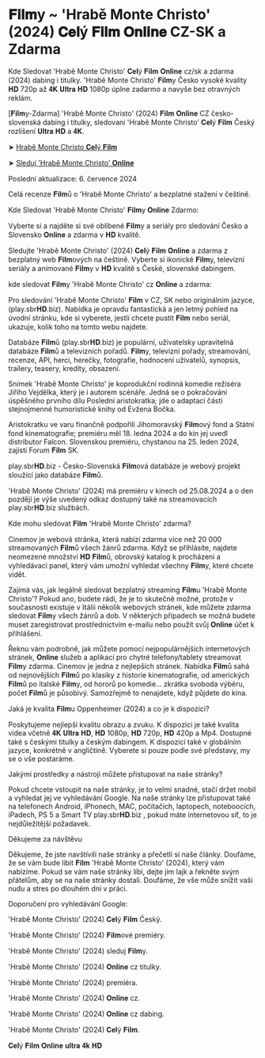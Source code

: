# 𝐅𝐢𝐥𝐦y ~ 'Hrabě Monte Christo' (2024) 𝐂𝐞𝐥ý 𝐅𝐢𝐥𝐦 𝐎𝐧𝐥𝐢𝐧𝐞 CZ-SK a Zdarma

Kde Sledovat 'Hrabě Monte Christo' 𝐂𝐞𝐥ý 𝐅𝐢𝐥𝐦 𝐎𝐧𝐥𝐢𝐧𝐞 cz/sk a zdarma (2024) dabing i titulky. 'Hrabě Monte Christo' 𝐅𝐢𝐥𝐦y Česko vysoké kvality 𝐇𝐃 720p až 𝟒𝐊 𝐔𝐥𝐭𝐫𝐚 𝐇𝐃 1080p úplne zadarmo a navyše bez otravných reklám.

[𝐅𝐢𝐥𝐦y-Zdarma] 'Hrabě Monte Christo' (2024) 𝐅𝐢𝐥𝐦 𝐎𝐧𝐥𝐢𝐧𝐞 CZ česko-slovenská dabing i titulky, sledovani 'Hrabě Monte Christo' 𝐂𝐞𝐥ý 𝐅𝐢𝐥𝐦 Český rozlišení 𝐔𝐥𝐭𝐫𝐚 𝐇𝐃 a 𝟒𝐊.

➤ [Hrabě Monte Christo 𝐂𝐞𝐥ý 𝐅𝐢𝐥𝐦](https://sbrhd.biz/cs/movie/1084736)

➤ [Sleduj 'Hrabě Monte Christo' 𝐎𝐧𝐥𝐢𝐧𝐞](https://sbrhd.biz/cs/movie/1084736)

Poslední aktualizace: 6. července 2024

Celá recenze 𝐅𝐢𝐥𝐦ů o 'Hrabě Monte Christo' a bezplatné stažení v češtině.

Kde Sledovat 'Hrabě Monte Christo' 𝐅𝐢𝐥𝐦y 𝐎𝐧𝐥𝐢𝐧𝐞 Zdarmo:

Vyberte si a najděte si své oblíbené 𝐅𝐢𝐥𝐦y a seriály pro sledování Česko a Slovensko 𝐎𝐧𝐥𝐢𝐧𝐞 a zdarma v 𝐇𝐃 kvalitě.

Sledujte 'Hrabě Monte Christo' (2024) 𝐂𝐞𝐥ý 𝐅𝐢𝐥𝐦 𝐎𝐧𝐥𝐢𝐧𝐞 a zdarma z bezplatný web 𝐅𝐢𝐥𝐦ových na češtině. Vyberte si ikonické 𝐅𝐢𝐥𝐦y, televizní seriály a animované 𝐅𝐢𝐥𝐦y v 𝐇𝐃 kvalitě s České, slovenské dabingem.


kde sledovat 𝐅𝐢𝐥𝐦y 'Hrabě Monte Christo' cz 𝐎𝐧𝐥𝐢𝐧𝐞 a zdarma:

Pro sledování 'Hrabě Monte Christo' 𝐅𝐢𝐥𝐦 v CZ, SK nebo originálním jazyce, (play.sbr𝐇𝐃.biz). Nabídka je opravdu fantastická a jen letmý pohled na úvodní stránku, kde si vyberete, jestli chcete pustit 𝐅𝐢𝐥𝐦 nebo seriál, ukazuje, kolik toho na tomto webu najdete.

Databáze 𝐅𝐢𝐥𝐦ů (play.sbr𝐇𝐃.biz) je populární, uživatelsky upravitelná databáze 𝐅𝐢𝐥𝐦ů a televizních pořadů. 𝐅𝐢𝐥𝐦y, televizní pořady, streamování, recenze, API, herci, herečky, fotografie, hodnocení uživatelů, synopsis, trailery, teasery, kredity, obsazení.

Snímek 'Hrabě Monte Christo' je koprodukční rodinná komedie režiséra Jiřího Vejdělka, který je i autorem scénáře. Jedná se o pokračování úspěšného prvního dílu Poslední aristokratka; jde o adaptaci části stejnojmenné humoristické knihy od Evžena Bočka.

Aristokratku ve varu finančně podpořili Jihomoravský 𝐅𝐢𝐥𝐦ový fond a Státní fond kinematografie; premiéru měl 18. ledna 2024 a do kin jej uvedl distributor Falcon. Slovenskou premiéru, chystanou na 25. leden 2024, zajistí Forum 𝐅𝐢𝐥𝐦 SK.

play.sbr𝐇𝐃.biz - Česko-Slovenská 𝐅𝐢𝐥𝐦ová databáze je webový projekt sloužící jako databáze 𝐅𝐢𝐥𝐦ů.

'Hrabě Monte Christo' (2024) má premiéru v kinech od 25.08.2024 a o den později je výše uvedený odkaz dostupný také na streamovacích play.sbr𝐇𝐃.biz službách.

Kde mohu sledovat 𝐅𝐢𝐥𝐦 'Hrabě Monte Christo' zdarma?

Cinemov je webová stránka, která nabízí zdarma více než 20 000 streamovaných 𝐅𝐢𝐥𝐦ů všech žánrů zdarma. Když se přihlásíte, najdete neomezené množství 𝐇𝐃 𝐅𝐢𝐥𝐦ů, obrovský katalog k procházení a vyhledávací panel, který vám umožní vyhledat všechny 𝐅𝐢𝐥𝐦y, které chcete vidět.

Zajímá vás, jak legálně sledovat bezplatný streaming 𝐅𝐢𝐥𝐦u 'Hrabě Monte Christo'? Pokud ano, budete rádi, že je to skutečně možné, protože v současnosti existuje v Itálii několik webových stránek, kde můžete zdarma sledovat 𝐅𝐢𝐥𝐦y všech žánrů a dob. V některých případech se možná budete muset zaregistrovat prostřednictvím e-mailu nebo použít svůj 𝐎𝐧𝐥𝐢𝐧𝐞 účet k přihlášení.

Řeknu vám podrobně, jak můžete pomocí nejpopulárnějších internetových stránek, 𝐎𝐧𝐥𝐢𝐧𝐞 služeb a aplikací pro chytré telefony/tablety streamovat 𝐅𝐢𝐥𝐦y zdarma. Cinemov je jedna z nejlepších stránek. Nabídka 𝐅𝐢𝐥𝐦ů sahá od nejnovějších 𝐅𝐢𝐥𝐦ů po klasiky z historie kinematografie, od amerických 𝐅𝐢𝐥𝐦ů po italské 𝐅𝐢𝐥𝐦y, od hororů po komedie… zkrátka svoboda výběru, počet 𝐅𝐢𝐥𝐦ů je působivý. Samozřejmě to nenajdete, když půjdete do kina.

Jaká je kvalita 𝐅𝐢𝐥𝐦u Oppenheimer (2024) a co je k dispozici?

Poskytujeme nejlepší kvalitu obrazu a zvuku. K dispozici je také kvalita videa včetně 𝟒𝐊 𝐔𝐥𝐭𝐫𝐚 𝐇𝐃, 𝐇𝐃 1080p, 𝐇𝐃 720p, 𝐇𝐃 420p a Mp4. Dostupné také s českými titulky a českým dabingem. K dispozici také v globálním jazyce, konkrétně v angličtině. Vyberete si pouze podle své představy, my se o vše postaráme.

Jakými prostředky a nástroji můžete přistupovat na naše stránky?

Pokud chcete vstoupit na naše stránky, je to velmi snadné, stačí držet mobil a vyhledat jej ve vyhledávání Google. Na naše stránky lze přistupovat také na telefonech Android, iPhonech, MAC, počítačích, laptopech, noteboocích, iPadech, PS 5 a Smart TV play.sbr𝐇𝐃.biz , pokud máte internetovou síť, to je nejdůležitější požadavek.

Děkujeme za návštěvu

Děkujeme, že jste navštívili naše stránky a přečetli si naše články. Doufáme, že se vám bude líbit 𝐅𝐢𝐥𝐦 'Hrabě Monte Christo' (2024), který vám nabízíme. Pokud se vám naše stránky líbí, dejte jim lajk a řekněte svým přátelům, aby se na naše stránky dostali. Doufáme, že vše může snížit vaši nudu a stres po dlouhém dni v práci.


Doporučení pro vyhledávání Google:

'Hrabě Monte Christo' (2024) 𝐂𝐞𝐥ý 𝐅𝐢𝐥𝐦 Český.

'Hrabě Monte Christo' (2024) 𝐅𝐢𝐥𝐦ové premiéry.

'Hrabě Monte Christo' (2024) sleduj 𝐅𝐢𝐥𝐦y.

'Hrabě Monte Christo' (2024) 𝐎𝐧𝐥𝐢𝐧𝐞 cz titulky.

'Hrabě Monte Christo' (2024) premiéra.

'Hrabě Monte Christo' (2024) 𝐎𝐧𝐥𝐢𝐧𝐞 cz.

'Hrabě Monte Christo' (2024) 𝐎𝐧𝐥𝐢𝐧𝐞 cz dabing.

'Hrabě Monte Christo' (2024) 𝐂𝐞𝐥ý 𝐅𝐢𝐥𝐦.

𝐂𝐞𝐥ý 𝐅𝐢𝐥𝐦 𝐎𝐧𝐥𝐢𝐧𝐞 𝐮𝐥𝐭𝐫𝐚 𝟒𝐤 𝐇𝐃
